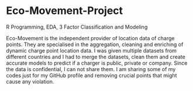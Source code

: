 # Eco-Movement-Project
R Programming, EDA, 3 Factor Classification and Modeling

Eco-Movement is the independent provider of  location data of charge points. They are specialised in the aggregation, cleaning and enriching of dynamic charge point location data. 
I was given multiple datasets from different countries and I had to merge the datasets, clean them and create accurate models to predict if a charger is public, private or company.
Since the data is confidential, I can not share them. I am sharing some of my codes just for my GitHub profile and removing crucial points that might cause any violation.
